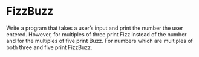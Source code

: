 # FizzBuzz

Write a program that takes a user’s input and print the number the user entered. However, for multiples of three print Fizz instead of the number and for the multiples of five print Buzz. For numbers which are multiples of both three and five print FizzBuzz.
